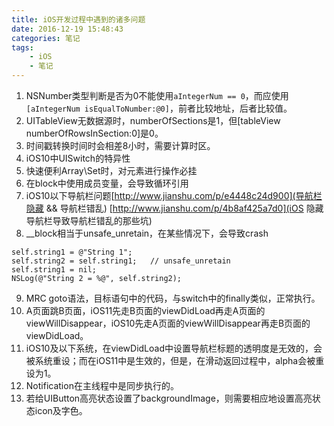 ```yaml
---
title: iOS开发过程中遇到的诸多问题
date: 2016-12-19 15:48:43
categories: 笔记
tags: 
    - iOS
    - 笔记
---
```


1. NSNumber类型判断是否为0不能使用`aIntegerNum == 0`，而应使用`[aIntegerNum isEqualToNumber:@0]`，前者比较地址，后者比较值。
2. UITableView无数据源时，numberOfSections是1，但[tableView numberOfRowsInSection:0]是0。
3. 时间戳转换时间时会相差8小时，需要计算时区。
4. iOS10中UISwitch的特异性
5. 快速便利Array\Set时，对元素进行操作必挂
6. 在block中使用成员变量，会导致循环引用
7. iOS10以下导航栏问题[http://www.jianshu.com/p/e4448c24d900](导航栏隐藏 && 导航栏错乱) [http://www.jianshu.com/p/4b8af425a7d0](iOS 隐藏导航栏导致导航栏错乱的那些坑)
8. __block相当于unsafe_unretain，在某些情况下，会导致crash
```
self.string1 = @"String 1";   
self.string2 = self.string1;   // unsafe_unretain
self.string1 = nil;  
NSLog(@"String 2 = %@", self.string2);  
```
9. MRC goto语法，目标语句中的代码，与switch中的finally类似，正常执行。
10. A页面跳B页面，iOS11先走B页面的viewDidLoad再走A页面的viewWillDisappear，iOS10先走A页面的viewWillDisappear再走B页面的viewDidLoad。
11. iOS10及以下系统，在viewDidLoad中设置导航栏标题的透明度是无效的，会被系统重设；而在iOS11中是生效的，但是，在滑动返回过程中，alpha会被重设为1。
12. Notification在主线程中是同步执行的。
13. 若给UIButton高亮状态设置了backgroundImage，则需要相应地设置高亮状态icon及字色。